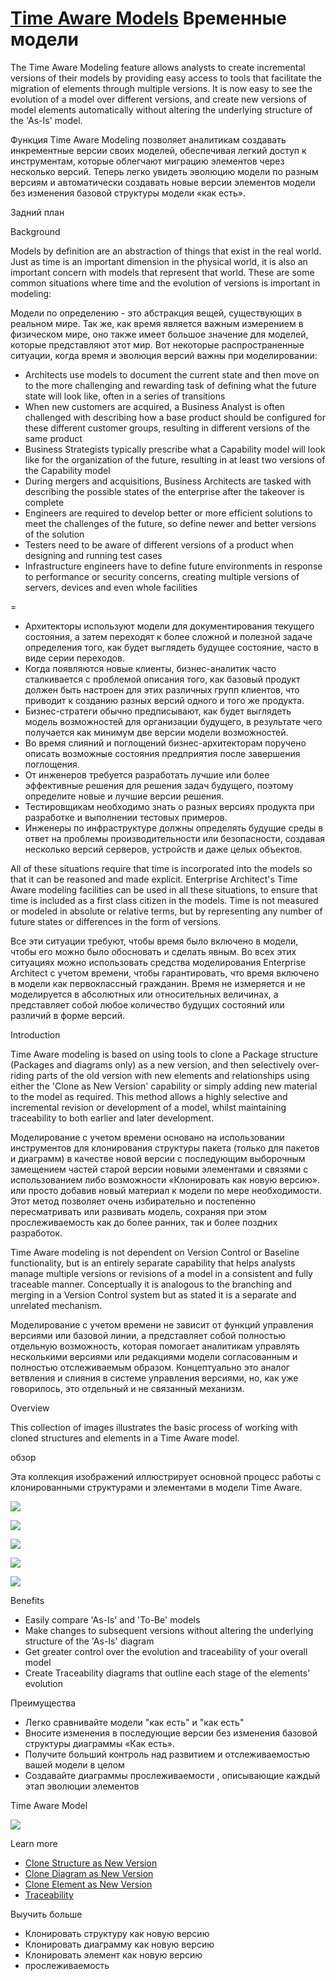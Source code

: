 # <a href="https://sparxsystems.com/enterprise_architect_user_guide/15.1/model_domains/time_aware_models.html" target="_blank">Time Aware Models</a> Временные модели

The Time Aware Modeling feature allows analysts to create incremental versions of their models by providing easy access to tools that facilitate the migration of elements through multiple versions. It is now easy to see the evolution of a model over different versions, and create new versions of model elements automatically without altering the underlying structure of the 'As-Is' model.

Функция Time Aware Modeling позволяет аналитикам создавать инкрементные версии своих моделей, обеспечивая легкий доступ к инструментам, которые облегчают миграцию элементов через несколько версий. Теперь легко увидеть эволюцию модели по разным версиям и автоматически создавать новые версии элементов модели без изменения базовой структуры модели «как есть».

Задний план

Background

Models by definition are an abstraction of things that exist in the real world. Just as time is an important dimension in the physical world, it is also an important concern with models that represent that world. These are some common situations where time and the evolution of versions is important in modeling:

Модели по определению - это абстракция вещей, существующих в реальном мире. Так же, как время является важным измерением в физическом мире, оно также имеет большое значение для моделей, которые представляют этот мир. Вот некоторые распространенные ситуации, когда время и эволюция версий важны при моделировании:

* Architects use models to document the current state and then move on to the more challenging and rewarding task of defining what the future state will look like, often in a series of transitions
* When new customers are acquired, a Business Analyst is often challenged with describing how a base product should be configured for these different customer groups, resulting in different versions of the same product
* Business Strategists typically prescribe what a Capability model will look like for the organization of the future, resulting in at least two versions of the Capability model
* During mergers and acquisitions, Business Architects are tasked with describing the possible states of the enterprise after the takeover is complete
* Engineers are required to develop better or more efficient solutions to meet the challenges of the future, so define newer and better versions of the solution
* Testers need to be aware of different versions of a product when designing and running test cases
* Infrastructure engineers have to define future environments in response to performance or security concerns, creating multiple versions of servers, devices and even whole facilities

= 

* Архитекторы используют модели для документирования текущего состояния, а затем переходят к более сложной и полезной задаче определения того, как будет выглядеть будущее состояние, часто в виде серии переходов.
* Когда появляются новые клиенты, бизнес-аналитик часто сталкивается с проблемой описания того, как базовый продукт должен быть настроен для этих различных групп клиентов, что приводит к созданию разных версий одного и того же продукта.
* Бизнес-стратеги обычно предписывают, как будет выглядеть модель возможностей для организации будущего, в результате чего получается как минимум две версии модели возможностей.
* Во время слияний и поглощений бизнес-архитекторам поручено описать возможные состояния предприятия после завершения поглощения.
* От инженеров требуется разработать лучшие или более эффективные решения для решения задач будущего, поэтому определите новые и лучшие версии решения.
* Тестировщикам необходимо знать о разных версиях продукта при разработке и выполнении тестовых примеров.
* Инженеры по инфраструктуре должны определять будущие среды в ответ на проблемы производительности или безопасности, создавая несколько версий серверов, устройств и даже целых объектов.

All of these situations require that time is incorporated into the models so that it can be reasoned and made explicit. Enterprise Architect's Time Aware modeling facilities can be used in all these situations, to ensure that time is included as a first class citizen in the models. Time is not measured or modeled in absolute or relative terms, but by representing any number of future states or differences in the form of versions.

Все эти ситуации требуют, чтобы время было включено в модели, чтобы его можно было обосновать и сделать явным. Во всех этих ситуациях можно использовать средства моделирования Enterprise Architect с учетом времени, чтобы гарантировать, что время включено в модели как первоклассный гражданин. Время не измеряется и не моделируется в абсолютных или относительных величинах, а представляет собой любое количество будущих состояний или различий в форме версий.

Introduction

Time Aware modeling is based on using tools to clone a Package structure (Packages and diagrams only) as a new version, and then selectively over-riding parts of the old version with new elements and relationships using either the 'Clone as New Version' capability or simply adding new material to the model as required. This method allows a highly selective and incremental revision or development of a model, whilst maintaining traceability to both earlier and later development.

Моделирование с учетом времени основано на использовании инструментов для клонирования структуры пакета (только для пакетов и диаграмм) в качестве новой версии с последующим выборочным замещением частей старой версии новыми элементами и связями с использованием либо возможности «Клонировать как новую версию». или просто добавив новый материал к модели по мере необходимости. Этот метод позволяет очень избирательно и постепенно пересматривать или развивать модель, сохраняя при этом прослеживаемость как до более ранних, так и более поздних разработок.

Time Aware modeling is not dependent on Version Control or Baseline functionality, but is an entirely separate capability that helps analysts manage multiple versions or revisions of a model in a consistent and fully traceable manner. Conceptually it is analogous to the branching and merging in a Version Control system but as stated it is a separate and unrelated mechanism.

Моделирование с учетом времени не зависит от функций управления версиями или базовой линии, а представляет собой полностью отдельную возможность, которая помогает аналитикам управлять несколькими версиями или редакциями модели согласованным и полностью отслеживаемым образом. Концептуально это аналог ветвления и слияния в системе управления версиями, но, как уже говорилось, это отдельный и не связанный механизм.

Overview

This collection of images illustrates the basic process of working with cloned structures and elements in a Time Aware model.

обзор

Эта коллекция изображений иллюстрирует основной процесс работы с клонированными структурами и элементами в модели Time Aware.

![](_src/timeawaremodeling02.png)

![](_src/2.png)

![](_src/3.png)

![](_src/4.png)

![](_src/5.png)

Benefits

* Easily compare 'As-Is' and 'To-Be' models
* Make changes to subsequent versions without altering the underlying structure of the 'As-Is' diagram
* Get greater control over the evolution and traceability of your overall model
* Create Traceability diagrams that outline each stage of the elements' evolution

Преимущества

* Легко сравнивайте модели "как есть" и "как есть"
* Вносите изменения в последующие версии без изменения базовой структуры диаграммы «Как есть».
* Получите больший контроль над развитием и отслеживаемостью вашей модели в целом
* Создавайте диаграммы прослеживаемости , описывающие каждый этап эволюции элементов

Time Aware Model

![](_src/tam-sample.png)

Learn more

<ul>
	<li><a href="../model_domains/clone_structure_as_new_version.html">Clone Structure as New Version</a> </li>
	<li><a href="../model_domains/clone_diagram_as_new_version.html">Clone Diagram as New Version</a> </li>
	<li><a href="../model_domains/clone_element_as_new_version.html">Clone Element as New Version</a> </li>
	<li><a href="../model_domains/tam-traceability.html">Traceability</a> </li>
</ul>

Выучить больше

* Клонировать структуру как новую версию
* Клонировать диаграмму как новую версию
* Клонировать элемент как новую версию
* прослеживаемость









